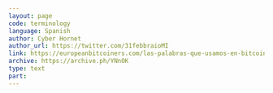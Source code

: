 ```yaml
---
layout: page
code: terminology
language: Spanish
author: Cyber Hornet
author_url: https://twitter.com/31febbraioMI
link: https://europeanbitcoiners.com/las-palabras-que-usamos-en-bitcoin/
archive: https://archive.ph/YNnOK
type: text
part: 
---
```

